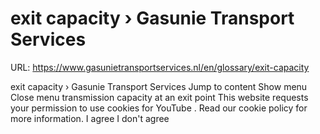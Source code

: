 # exit capacity › Gasunie Transport Services

URL: https://www.gasunietransportservices.nl/en/glossary/exit-capacity

exit capacity › Gasunie Transport Services
Jump to content
Show menu
Close menu
transmission capacity
at an
exit point
This website requests your permission to use cookies for
YouTube
. Read our
cookie policy
for more information.
I agree
I don't agree
